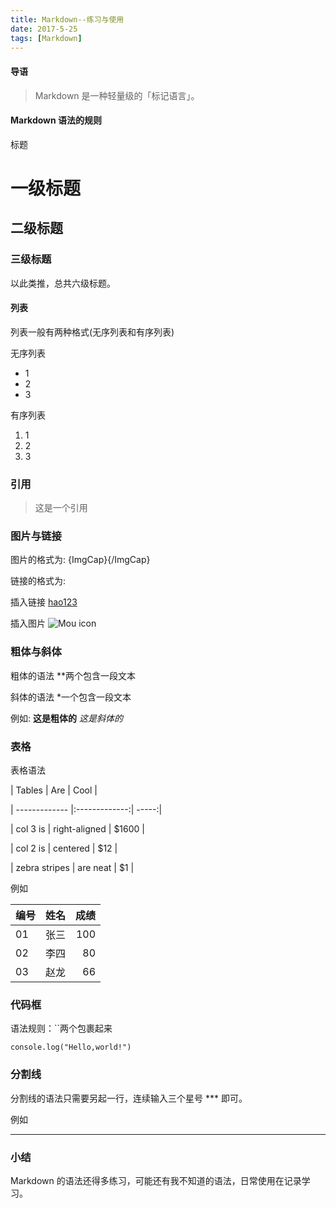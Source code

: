 ```yaml
---
title: Markdown--练习与使用
date: 2017-5-25
tags: [Markdown]
---
```


#### 导语
> Markdown 是一种轻量级的「标记语言」。

#### Markdown 语法的规则

标题

# 一级标题

## 二级标题

### 三级标题

以此类推，总共六级标题。

#### 列表

列表一般有两种格式(无序列表和有序列表)

无序列表

* 1
* 2
* 3

有序列表

1. 1
2. 2
3. 3

### 引用

> 这是一个引用

### 图片与链接

图片的格式为: ![](){ImgCap}{/ImgCap}

链接的格式为: []()

插入链接  [hao123](http://www.hao123.com)

插入图片 ![Mou icon](https://placehold.co/600x400/png)

### 粗体与斜体

粗体的语法 **两个包含一段文本

斜体的语法 *一个包含一段文本

例如: **这是粗体的**   *这是斜体的*

### 表格

表格语法

| Tables        | Are           | Cool  |

| ------------- |:-------------:| -----:|

| col 3 is      | right-aligned | $1600 |

| col 2 is      | centered      |   $12 |

| zebra stripes | are neat      |    $1 |

例如

|  编号  |  姓名  |  成绩  |
|--------|:------:| ------:|
|  01    |  张三  |   100  |
|  02    |  李四  |   80   |
|  03    |  赵龙  |   66   |

### 代码框

语法规则：``两个包裹起来

`console.log("Hello,world!") `

### 分割线

分割线的语法只需要另起一行，连续输入三个星号 *** 即可。

例如

***

### 小结
Markdown 的语法还得多练习，可能还有我不知道的语法，日常使用在记录学习。


